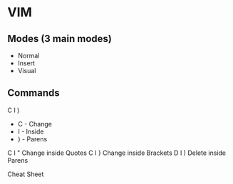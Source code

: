 # VIM

## Modes (3 main modes)
- Normal
- Insert
- Visual

## Commands
C I )
- C - Change
- I - Inside
- ) - Parens

C I " Change inside Quotes
C I } Change inside Brackets
D I ) Delete inside Parens

Cheat Sheet
